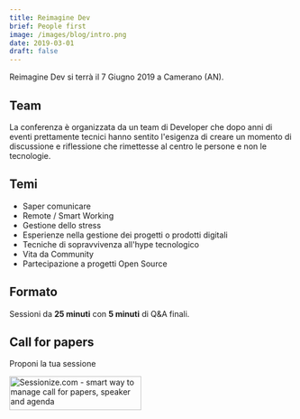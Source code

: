 ```yaml
---
title: Reimagine Dev
brief: People first
image: /images/blog/intro.png
date: 2019-03-01
draft: false
---
```


Reimagine Dev si terrà il 7 Giugno 2019 a Camerano (AN).

## Team

La conferenza è organizzata da un team di Developer che dopo anni di eventi prettamente tecnici hanno sentito l'esigenza di creare un momento di discussione e riflessione che rimettesse al centro le persone e non le tecnologie.

## Temi

* Saper comunicare
* Remote / Smart Working
* Gestione dello stress
* Esperienze nella gestione dei progetti o prodotti digitali
* Tecniche di sopravvivenza all'hype tecnologico
* Vita da Community
* Partecipazione a progetti Open Source

## Formato

Sessioni da **25 minuti** con **5 minuti** di Q&A finali.

## Call for papers

Proponi la tua sessione

<a href="https://sessionize.com/reimagine-dev"><img width="234" height="60" src="https://sessionize.com/Assets/buttons/sessionize--button-234x60.png" alt="Sessionize.com - smart way to manage call for papers, speaker and agenda"></a>